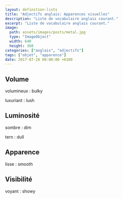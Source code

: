 ```yaml
---
layout: definition-lists
title: "Adjectifs anglais: Apparences visuelles"
description: "Liste de vocabulaire anglais courant."
excerpt: "Liste de vocabulaire anglais courant."
image:
  path: assets/images/posts/metal.jpg
  type: "ImageObject"
  width: 640
  height: 360
categories: ["anglais", "adjectifs"]
tags: ["objet", "apparence"]
date: 2017-07-28 00:00:00 +0100
---
```


## Volume

volumineux
: bulky

luxuriant
: lush


## Luminosité

sombre
: dim

tern
: dull


## Apparence

lisse
: smooth


## Visibilité

voyant
: showy

